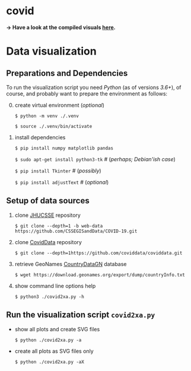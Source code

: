 # covid

**→ Have a look at the compiled visuals [here](https://xax.github.io/covid/).**


# Data visualization


## Preparations and Dependencies

To run the visualization script you need *Python* (as of versions *3.6+*), of course, and probably want to prepare the environment as follows:

0. create virtual environment (*optional*)

    `$ python -m venv ./.venv`

    `$ source ./.venv/bin/activate`

1. install dependencies

    `$ pip install numpy matplotlib pandas`

    `$ sudo apt-get install python3-tk`  *#* (*perhaps; Debian'ish case*)

    `$ pip install Tkinter`  *#* (*possibly*)

    `$ pip install adjustText`  *#* (*optional*)


## Setup of data sources

1. clone [JHUCSSE] repository

    `$ git clone --depth=1 -b web-data https://github.com/CSSEGISandData/COVID-19.git`

2. clone [CovidData] repository

    `$ git clone --depth=1https://github.com/coviddata/coviddata.git`

3. retrieve GeoNames [CountryDataGN] database

    `$ wget https://download.geonames.org/export/dump/countryInfo.txt`

9. show command line options help

    `$ python3 ./covid2xa.py -h`


## Run the visualization script `covid2xa.py`

- show all plots and create SVG files

    `$ python ./covid2xa.py -a`

- create all plots as SVG files only

    `$ python ./covid2xa.py -aX`


[JHUCSSE]: https://github.com/CSSEGISandData/COVID-19 "2019 Novel Coronavirus COVID-19 (2019-nCoV) Data Repository by Johns Hopkins CSSE"
[CovidData]: https://github.com/coviddata/coviddata "CovidData, preprocessed JHU CSSE and New York Times data"
[NYTData]: https://github.com/nytimes/covid-19-data "New York Times Covid-19 US states data"

[GeoNames]: http://www.geonames.org/ "GeoNames"
[CountryDataGN]: https://download.geonames.org/export/dump/countryInfo.txt "GeoNames country data"

[CC-by-4.0]: https://creativecommons.org/licenses/by/4.0/ "Creative Commons Attribution 4.0 License"
[JHU-TOS]: https://github.com/CSSEGISandData/COVID-19/blob/master/README.md "Terms of use"
[NYT-TOS]: https://github.com/nytimes/covid-19-data#license-and-attribution "License and Attribution"
